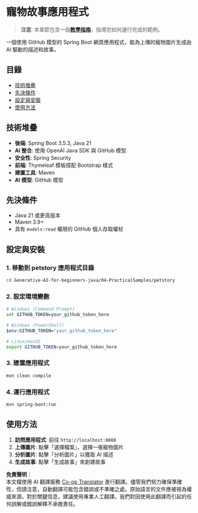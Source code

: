 <!--
CO_OP_TRANSLATOR_METADATA:
{
  "original_hash": "69dffd84127360d3f9446b89de471abe",
  "translation_date": "2025-07-21T18:31:00+00:00",
  "source_file": "04-PracticalSamples/petstory/README.md",
  "language_code": "mo"
}
-->
# 寵物故事應用程式

>**注意**: 本章節包含一個[**教學指南**](./TUTORIAL.md)，指導您如何運行完成的範例。

一個使用 GitHub 模型的 Spring Boot 網頁應用程式，能為上傳的寵物圖片生成由 AI 驅動的描述和故事。

## 目錄

- [技術堆疊](../../../../04-PracticalSamples/petstory)
- [先決條件](../../../../04-PracticalSamples/petstory)
- [設定與安裝](../../../../04-PracticalSamples/petstory)
- [使用方法](../../../../04-PracticalSamples/petstory)

## 技術堆疊

- **後端**: Spring Boot 3.5.3, Java 21  
- **AI 整合**: 使用 OpenAI Java SDK 與 GitHub 模型  
- **安全性**: Spring Security  
- **前端**: Thymeleaf 模板搭配 Bootstrap 樣式  
- **建置工具**: Maven  
- **AI 模型**: GitHub 模型  

## 先決條件

- Java 21 或更高版本  
- Maven 3.9+  
- 具有 `models:read` 權限的 GitHub 個人存取權杖  

## 設定與安裝

### 1. 移動到 petstory 應用程式目錄  
```bash
cd Generative-AI-for-beginners-java/04-PracticalSamples/petstory
```  

### 2. 設定環境變數  
   ```bash
   # Windows (Command Prompt)
   set GITHUB_TOKEN=your_github_token_here
   
   # Windows (PowerShell)
   $env:GITHUB_TOKEN="your_github_token_here"
   
   # Linux/macOS
   export GITHUB_TOKEN=your_github_token_here
   ```  

### 3. 建置應用程式  
```bash
mvn clean compile
```  

### 4. 運行應用程式  
```bash
mvn spring-boot:run
```  

## 使用方法

1. **訪問應用程式**: 前往 `http://localhost:8080`  
2. **上傳圖片**: 點擊「選擇檔案」，選擇一張寵物圖片  
3. **分析圖片**: 點擊「分析圖片」以獲取 AI 描述  
4. **生成故事**: 點擊「生成故事」來創建故事  

**免責聲明**：  
本文檔使用 AI 翻譯服務 [Co-op Translator](https://github.com/Azure/co-op-translator) 進行翻譯。儘管我們努力確保準確性，但請注意，自動翻譯可能包含錯誤或不準確之處。原始語言的文件應被視為權威來源。對於關鍵信息，建議使用專業人工翻譯。我們對因使用此翻譯而引起的任何誤解或錯誤解釋不承擔責任。